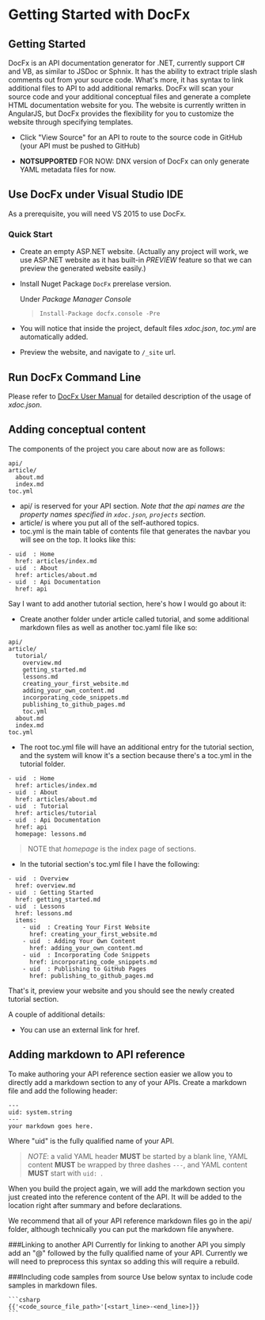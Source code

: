 Getting Started with DocFx
===============

Getting Started
---------------

DocFx is an API documentation generator for .NET, currently support C# and VB, as similar to JSDoc or Sphnix. It has the ability to extract triple slash comments out from your source code. What's more, it has syntax to link additional files to API to add additional remarks. DocFx will scan your source code and your additional conceptual files and generate a complete HTML documentation website for you. The website is currently written in AngularJS, but DocFx provides the flexibility for you to customize the website through specifying templates.

* Click "View Source" for an API to route to the source code in GitHub (your API must be pushed to GitHub)

* **NOTSUPPORTED** FOR NOW: DNX version of DocFx can only generate YAML metadata files for now.

Use DocFx under Visual Studio IDE
---------------
As a prerequisite, you will need VS 2015 to use DocFx.
### Quick Start
* Create an empty ASP.NET website. (Actually any project will work, we use ASP.NET website as it has built-in *PREVIEW* feature so that we can preview the generated website easily.)
* Install Nuget Package `DocFx` prerelase version.

  Under *Package Manager Console*
	> `Install-Package docfx.console -Pre`
* You will notice that inside the project, default files *xdoc.json*, *toc.yml* are automatically added.
* Preview the website, and navigate to `/_site` url.

Run DocFx Command Line
---------------

Please refer to [DocFx User Manual](docfx.exe_user_manual.md) for detailed description of the usage of *xdoc.json*.

Adding conceptual content
-------------------------
The components of the project you care about now are as follows:
```
api/
article/
  about.md
  index.md
toc.yml
```
* api/ is reserved for your API section. *Note that the api names are the property names specified in `xdoc.json`, `projects` section.*
* article/ is where you put all of the self-authored topics.
* toc.yml is the main table of contents file that generates the navbar you will see on the top. It looks like this:

```
- uid  : Home
  href: articles/index.md
- uid  : About
  href: articles/about.md
- uid  : Api Documentation
  href: api
```
Say I want to add another tutorial section, here's how I would go about it:
* Create another folder under article called tutorial, and some additional markdown files as well as another toc.yaml file like so:

```
api/
article/
  tutorial/
    overview.md
    getting_started.md
    lessons.md
    creating_your_first_website.md
    adding_your_own_content.md
    incorporating_code_snippets.md
    publishing_to_github_pages.md
    toc.yml
  about.md
  index.md
toc.yml
```
* The root toc.yml file will have an additional entry for the tutorial section, and the system will know it's a section because there's a toc.yml in the tutorial folder.

```
- uid  : Home
  href: articles/index.md
- uid  : About
  href: articles/about.md
- uid  : Tutorial
  href: articles/tutorial
- uid  : Api Documentation
  href: api
  homepage: lessons.md
```

> NOTE that *homepage* is the index page of sections.

* In the tutorial section's toc.yml file I have the following:

```
- uid  : Overview
  href: overview.md
- uid  : Getting Started
  href: getting_started.md
- uid  : Lessons
  href: lessons.md
  items:
    - uid  : Creating Your First Website
      href: creating_your_first_website.md
    - uid  : Adding Your Own Content
      href: adding_your_own_content.md
    - uid  : Incorporating Code Snippets
      href: incorporating_code_snippets.md
    - uid  : Publishing to GitHub Pages
      href: publishing_to_github_pages.md
```

That's it, preview your website and you should see the newly created tutorial section.

A couple of additional details:
* You can use an external link for href.

Adding markdown to API reference
--------------------------------
To make authoring your API reference section easier we allow you to directly add a markdown section to any of your APIs. Create a markdown file and add the following header:

```
---
uid: system.string
---
your markdown goes here.
```
Where "uid" is the fully qualified name of your API.
> *NOTE*: a valid YAML header **MUST** be started by a blank line, YAML content **MUST** be wrapped by three dashes `---`, and YAML content **MUST** start with `uid: `.

When you build the project again, we will add the markdown section you just created into the reference content of the API. It will be added to the location right after summary and before declarations.

We recommend that all of your API reference markdown files go in the api/ folder, although technically you can put the markdown file anywhere.

###Linking to another API
Currently for linking to another API you simply add an "@" followed by the fully qualified name of your API. Currently we will need to preprocess this syntax so adding this will require a rebuild.

###Including code samples from source
Use below syntax to include code samples in markdown files.

````
```csharp
{{'<code_source_file_path>'[<start_line>-<end_line>]}}
```
````